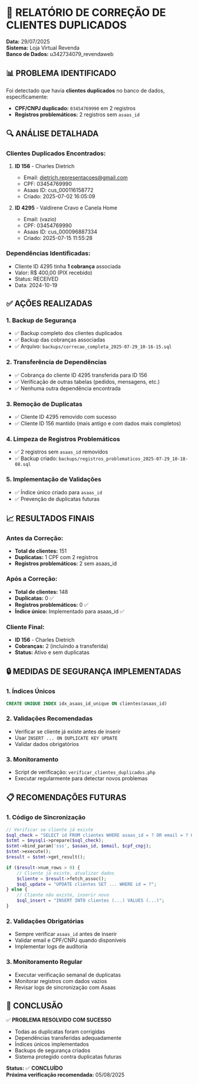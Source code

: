 # 🔧 RELATÓRIO DE CORREÇÃO DE CLIENTES DUPLICADOS

**Data:** 29/07/2025  
**Sistema:** Loja Virtual Revenda  
**Banco de Dados:** u342734079_revendaweb  

## 📊 PROBLEMA IDENTIFICADO

Foi detectado que havia **clientes duplicados** no banco de dados, especificamente:

- **CPF/CNPJ duplicado:** `03454769990` em 2 registros
- **Registros problemáticos:** 2 registros sem `asaas_id`

## 🔍 ANÁLISE DETALHADA

### Clientes Duplicados Encontrados:
1. **ID 156** - Charles Dietrich
   - Email: dietrich.representacoes@gmail.com
   - CPF: 03454769990
   - Asaas ID: cus_000116158772
   - Criado: 2025-07-02 16:05:09

2. **ID 4295** - Valdirene Cravo e Canela Home
   - Email: (vazio)
   - CPF: 03454769990
   - Asaas ID: cus_000096887334
   - Criado: 2025-07-15 11:55:28

### Dependências Identificadas:
- Cliente ID 4295 tinha **1 cobrança** associada
- Valor: R$ 400,00 (PIX recebido)
- Status: RECEIVED
- Data: 2024-10-19

## ✅ AÇÕES REALIZADAS

### 1. Backup de Segurança
- ✅ Backup completo dos clientes duplicados
- ✅ Backup das cobranças associadas
- ✅ Arquivo: `backups/correcao_completa_2025-07-29_10-16-15.sql`

### 2. Transferência de Dependências
- ✅ Cobrança do cliente ID 4295 transferida para ID 156
- ✅ Verificação de outras tabelas (pedidos, mensagens, etc.)
- ✅ Nenhuma outra dependência encontrada

### 3. Remoção de Duplicatas
- ✅ Cliente ID 4295 removido com sucesso
- ✅ Cliente ID 156 mantido (mais antigo e com dados mais completos)

### 4. Limpeza de Registros Problemáticos
- ✅ 2 registros sem `asaas_id` removidos
- ✅ Backup criado: `backups/registros_problematicos_2025-07-29_10-18-08.sql`

### 5. Implementação de Validações
- ✅ Índice único criado para `asaas_id`
- ✅ Prevenção de duplicatas futuras

## 📈 RESULTADOS FINAIS

### Antes da Correção:
- **Total de clientes:** 151
- **Duplicatas:** 1 CPF com 2 registros
- **Registros problemáticos:** 2 sem asaas_id

### Após a Correção:
- **Total de clientes:** 148
- **Duplicatas:** 0 ✅
- **Registros problemáticos:** 0 ✅
- **Índice único:** Implementado para asaas_id ✅

### Cliente Final:
- **ID 156** - Charles Dietrich
- **Cobranças:** 2 (incluindo a transferida)
- **Status:** Ativo e sem duplicatas

## 🔒 MEDIDAS DE SEGURANÇA IMPLEMENTADAS

### 1. Índices Únicos
```sql
CREATE UNIQUE INDEX idx_asaas_id_unique ON clientes(asaas_id)
```

### 2. Validações Recomendadas
- Verificar se cliente já existe antes de inserir
- Usar `INSERT ... ON DUPLICATE KEY UPDATE`
- Validar dados obrigatórios

### 3. Monitoramento
- Script de verificação: `verificar_clientes_duplicados.php`
- Executar regularmente para detectar novos problemas

## 📋 RECOMENDAÇÕES FUTURAS

### 1. Código de Sincronização
```php
// Verificar se cliente já existe
$sql_check = "SELECT id FROM clientes WHERE asaas_id = ? OR email = ? OR cpf_cnpj = ?";
$stmt = $mysqli->prepare($sql_check);
$stmt->bind_param('sss', $asaas_id, $email, $cpf_cnpj);
$stmt->execute();
$result = $stmt->get_result();

if ($result->num_rows > 0) {
    // Cliente já existe, atualizar dados
    $cliente = $result->fetch_assoc();
    $sql_update = "UPDATE clientes SET ... WHERE id = ?";
} else {
    // Cliente não existe, inserir novo
    $sql_insert = "INSERT INTO clientes (...) VALUES (...)";
}
```

### 2. Validações Obrigatórias
- Sempre verificar `asaas_id` antes de inserir
- Validar email e CPF/CNPJ quando disponíveis
- Implementar logs de auditoria

### 3. Monitoramento Regular
- Executar verificação semanal de duplicatas
- Monitorar registros com dados vazios
- Revisar logs de sincronização com Asaas

## 🎯 CONCLUSÃO

✅ **PROBLEMA RESOLVIDO COM SUCESSO**

- Todas as duplicatas foram corrigidas
- Dependências transferidas adequadamente
- Índices únicos implementados
- Backups de segurança criados
- Sistema protegido contra duplicatas futuras

**Status:** ✅ **CONCLUÍDO**  
**Próxima verificação recomendada:** 05/08/2025 